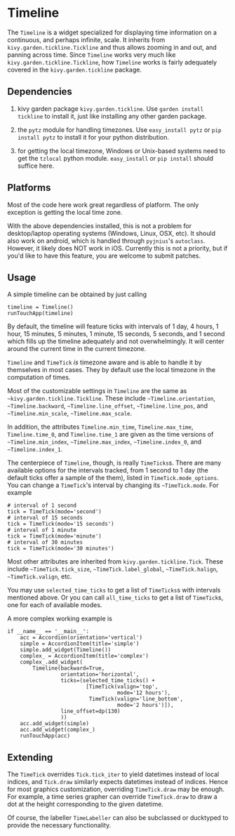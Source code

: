 Timeline
========

The `Timeline` is a widget specialized for displaying time
information on a continuous, and perhaps infinite, scale. 
It inherits from `kivy.garden.tickline.Tickline` and thus allows
zooming in and out, and panning across time. Since `Timeline` works very
much like `kivy.garden.tickline.Tickline`, how 
`Timeline` works is fairly adequately covered 
in the `kivy.garden.tickline` package. 

Dependencies
------------

1. kivy garden package `kivy.garden.tickline`. Use 
    ``garden install tickline`` to install it, just like installing any
    other garden package.

2. the ``pytz`` module for handling timezones. Use ``easy_install pytz`` or
    ``pip install pytz`` to install it for your python distribution.
    
3. for getting the local timezone, Windows or Unix-based systems need to get
   the ``tzlocal`` python module. ``easy_install`` or ``pip install`` should
   suffice here. 

Platforms
---------

Most of the code here work great regardless of platform. The only exception is
getting the local time zone.

With the above dependencies installed, this is not a problem for
desktop/laptop operating systems (Windows, Linux, OSX, etc). It should also
work on android, which is handled through ``pyjnius``'s ``autoclass``. 
However, it likely does NOT work in iOS. Currently
this is not a priority, but if you'd like to have this feature, you are welcome
to submit patches. 

Usage
------

A simple timeline can be obtained by just calling

    timeline = Timeline()
    runTouchApp(timeline)
    
By default, the timeline will feature ticks with intervals of
 1 day, 4 hours, 1 hour, 15 minutes, 5 minutes, 1 minute, 15 seconds,
5 seconds, and 1 second which fills up the timeline adequately and not
overwhelmingly. It will center around the current time in the current timezone.

`Timeline` and `TimeTick` *is* timezone aware and is able to 
handle it by themselves in most cases. They by default use the local timezone
in the computation of times. 

Most of the customizable settings in `Timeline` are the same as
`~kivy.garden.tickline.Tickline`. These include 
`~Timeline.orientation`, `~Timeline.backward`, 
`~Timeline.line_offset`, `~Timeline.line_pos`, and
`~Timeline.min_scale`, `~Timeline.max_scale`. 

In addition, the attributes `Timeline.min_time`, `Timeline.max_time`,
`Timeline.time_0`, and `Timeline.time_1` are given as the time
versions of `~Timeline.min_index`, `~Timeline.max_index`,
`~Timeline.index_0`, and `~Timeline.index_1`.

The centerpiece of `Timeline`, though, is really `TimeTicks`s.
There are many available options for the intervals tracked, from 1 second to
1 day (the default ticks offer a sample of the them), listed in 
`TimeTick.mode_options`. You can change a `TimeTick`'s interval
by changing its `~TimeTick.mode`. For example

    # interval of 1 second
    tick = TimeTick(mode='second')
    # interval of 15 seconds
    tick = TimeTick(mode='15 seconds')
    # interval of 1 minute
    tick = TimeTick(mode='minute')
    # interval of 30 minutes
    tick = TimeTick(mode='30 minutes')
    
Most other attributes are inherited from `kivy.garden.tickline.Tick`.
These include `~TimeTick.tick_size`, `~TimeTick.label_global`,
`~TimeTick.halign`, `~TimeTick.valign`, etc.

You may use `selected_time_ticks` to get a list of `TimeTicks`s 
with intervals mentioned above. Or you can call `all_time_ticks` to get
a list of `TimeTick`s, one for each of available modes.

A more complex working example is

    if __name__ == '__main__':
        acc = Accordion(orientation='vertical')
        simple = AccordionItem(title='simple')
        simple.add_widget(Timeline())
        complex_ = AccordionItem(title='complex')
        complex_.add_widget(
            Timeline(backward=True,
                     orientation='horizontal',
                     ticks=(selected_time_ticks() + 
                             [TimeTick(valign='top',
                                       mode='12 hours'),
                              TimeTick(valign='line_bottom',
                                       mode='2 hours')]),
                     line_offset=dp(130)
                     ))
        acc.add_widget(simple)
        acc.add_widget(complex_)
        runTouchApp(acc)

Extending
---------

The `TimeTick` overrides `Tick.tick_iter`
to yield datetimes instead of local indices, and `Tick.draw` similarly
expects datetimes instead of indices. Hence for most graphics customization, 
overriding `TimeTick.draw` may be enough. For example, a time series
grapher can override `TimeTick.draw` to draw a dot at the height 
corresponding to the given datetime. 

Of course, the labeller `TimeLabeller` can also be subclassed or
ducktyped to provide the necessary functionality.

